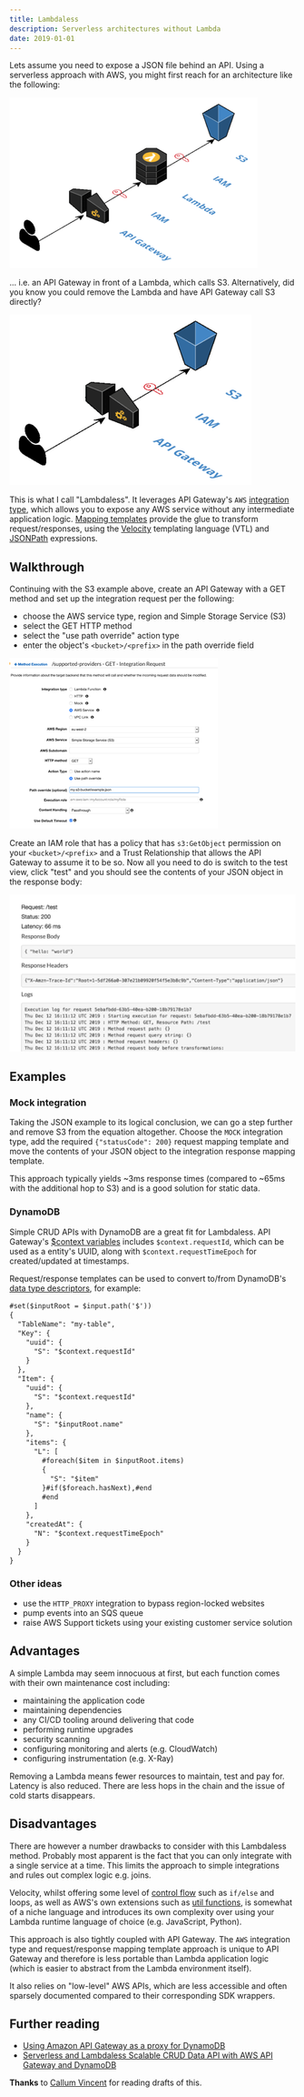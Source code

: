 ```yaml
---
title: Lambdaless
description: Serverless architectures without Lambda
date: 2019-01-01
---
```


Lets assume you need to expose a JSON file behind an API. Using a serverless approach with AWS, you might first reach for an architecture like the following:

[![API Gateway to Lambda to S3][apiglth]][apigl]

[apigl]: /assets/img/api-gateway-to-lambda-to-s3.png
[apiglth]: /assets/img/th/api-gateway-to-lambda-to-s3.png 'API Gateway to Lambda to S3'

... i.e. an API Gateway in front of a Lambda, which calls S3. Alternatively, did you know you could remove the Lambda and have API Gateway call S3 directly?

[![API Gateway to Lambda][apigth]][apig]

[apig]: /assets/img/api-gateway-to-s3.png
[apigth]: /assets/img/th/api-gateway-to-s3.png 'API Gateway to S3'

This is what I call "Lambdaless". It leverages API Gateway's `AWS` [integration type][], which allows you to expose any AWS service without any intermediate application logic. [Mapping templates][] provide the glue to transform request/responses, using the [Velocity][] templating language (VTL) and [JSONPath][] expressions.

[integration type]: https://docs.aws.amazon.com/apigateway/latest/developerguide/api-gateway-api-integration-types.html
[mapping templates]: https://docs.aws.amazon.com/apigateway/latest/developerguide/models-mappings.html
[velocity]: https://velocity.apache.org/engine/devel/vtl-reference.html
[jsonpath]: https://goessner.net/articles/JsonPath/

## Walkthrough

Continuing with the S3 example above, create an API Gateway with a GET method and set up the integration request per the following:

- choose the AWS service type, region and Simple Storage Service (S3)
- select the GET HTTP method
- select the "use path override" action type
- enter the object's `<bucket>/<prefix>` in the path override field

[![API Gateway S3 Integration Request][apigs3ireqth]][apigs3ireq]

[apigs3ireq]: /assets/img/api-gateway-s3-integration-request.png
[apigs3ireqth]: /assets/img/th/api-gateway-s3-integration-request.png 'API Gateway S3 Integration Request'

Create an IAM role that has a policy that has `s3:GetObject` permission on your `<bucket>/<prefix>` and a Trust Relationship that allows the API Gateway to assume it to be so. Now all you need to do is switch to the test view, click "test" and you should see the contents of your JSON object in the response body:

[![API Gateway S3 Request][apigs3resth]][apigs3res]

[apigs3res]: /assets/img/api-gateway-s3-response.png
[apigs3resth]: /assets/img/th/api-gateway-s3-response.png 'API Gateway S3 Response'

## Examples

### Mock integration

Taking the JSON example to its logical conclusion, we can go a step further and remove S3 from the equation altogether. Choose the `MOCK` integration type, add the required `{"statusCode": 200}` request mapping template and move the contents of your JSON object to the integration response mapping template.

This approach typically yields ~3ms response times (compared to ~65ms with the additional hop to S3) and is a good solution for static data.

### DynamoDB

Simple CRUD APIs with DynamoDB are a great fit for Lambdaless. API Gateway's [\$context variables][context] includes `$context.requestId`, which can be used as a entity's UUID, along with `$context.requestTimeEpoch` for created/updated at timestamps.

Request/response templates can be used to convert to/from DynamoDB's [data type descriptors][], for example:

```vtl
#set($inputRoot = $input.path('$'))
{
  "TableName": "my-table",
  "Key": {
    "uuid": {
      "S": "$context.requestId"
    }
  },
  "Item": {
    "uuid": {
      "S": "$context.requestId"
    },
    "name": {
      "S": "$inputRoot.name"
    },
    "items": {
      "L": [
        #foreach($item in $inputRoot.items)
        {
          "S": "$item"
        }#if($foreach.hasNext),#end
        #end
      ]
    },
    "createdAt": {
      "N": "$context.requestTimeEpoch"
    }
  }
}
```

[context]: https://docs.aws.amazon.com/apigateway/latest/developerguide/api-gateway-mapping-template-reference.html#context-variables-template-example
[data type descriptors]: https://docs.aws.amazon.com/amazondynamodb/latest/developerguide/Programming.LowLevelAPI.html#Programming.LowLevelAPI.DataTypeDescriptors

### Other ideas

- use the `HTTP_PROXY` integration to bypass region-locked websites
- pump events into an SQS queue
- raise AWS Support tickets using your existing customer service solution

## Advantages

A simple Lambda may seem innocuous at first, but each function comes with their own maintenance cost including:

- maintaining the application code
- maintaining dependencies
- any CI/CD tooling around delivering that code
- performing runtime upgrades
- security scanning
- configuring monitoring and alerts (e.g. CloudWatch)
- configuring instrumentation (e.g. X-Ray)

Removing a Lambda means fewer resources to maintain, test and pay for.
Latency is also reduced. There are less hops in the chain and the issue of cold starts disappears.

## Disadvantages

There are however a number drawbacks to consider with this Lambdaless method. Probably most apparent is the fact that you can only integrate with a single service at a time. This limits the approach to simple integrations and rules out complex logic e.g. joins.

Velocity, whilst offering some level of [control flow][vtl-directives] such as `if/else` and loops, as well as AWS's own extensions such as [util functions][], is somewhat of a niche language and introduces its own complexity over using your Lambda runtime language of choice (e.g. JavaScript, Python).

This approach is also tightly coupled with API Gateway. The `AWS` integration type and request/response mapping template approach is unique to API Gateway and therefore is less portable than Lambda application logic (which is easier to abstract from the Lambda environment itself).

It also relies on "low-level" AWS APIs, which are less accessible and often sparsely documented compared to their corresponding SDK wrappers.

[vtl-directives]: https://velocity.apache.org/engine/devel/vtl-reference.html#directives
[util functions]: https://docs.aws.amazon.com/apigateway/latest/developerguide/api-gateway-mapping-template-reference.html#util-template-reference

## Further reading

- [Using Amazon API Gateway as a proxy for DynamoDB][ex1]
- [Serverless and Lambdaless Scalable CRUD Data API with AWS API Gateway and DynamoDB][ex2]

[ex1]: https://aws.amazon.com/blogs/compute/using-amazon-api-gateway-as-a-proxy-for-dynamodb/
[ex2]: https://medium.com/hackernoon/serverless-and-lambdaless-scalable-crud-data-api-with-aws-api-gateway-and-dynamodb-626161008bb2

**Thanks** to [Callum Vincent][] for reading drafts of this.

[callum vincent]: https://github.com/kahlos
